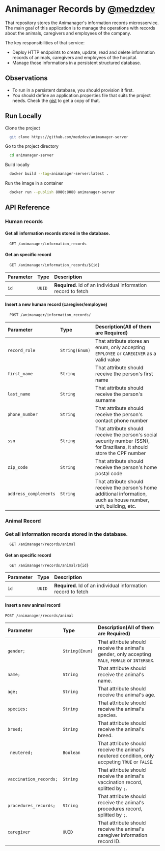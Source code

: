 
# Animanager Records by [@medzdev](https://www.github.com/medzdev)

That repository stores the Animanager's information records microsservice. The main goal of this application is to manage the operations with records about the animals, caregivers and employees of the company.

The key responsibilities of that service:

- Deploy HTTP endpoints to create, update, read and delete information records of animals, caregivers and employees of the hospital.
- Manage those informations in a persistent structured database.

## Observations
- To run in a persistent database, you should provision it first.
- You should define an application.properties file that suits the project needs. Check the [gist](https://gist.github.com/medzdev/6a3085931a69fe29e3acc888051fe129) to get a copy of that.

## Run Locally

Clone the project

```bash
  git clone https://github.com/medzdev/animanager-server
```

Go to the project directory

```bash
  cd animanager-server
```

Build locally

```bash
  docker build --tag=animanager-server:latest .
```

Run the image in a container

```bash
  docker run --publish 8080:8080 animanager-server
```

## API Reference

### Human records

#### Get all information records stored in the database.

```http
  GET /animanager/information_records
```

#### Get an specific record 

```http
  GET /animanager/information_records/${id}
```

| Parameter | Type     | Description                       |
| :-------- | :------- | :-------------------------------- |
| `id`      | `UUID` | **Required**. Id of an individual information record to fetch |


#### Insert a new human record (caregiver/employee)

```http
  POST /animanager/information_records/
```

| Parameter             | Type           | Description(All of them are Required)                                                                                    |
|:----------------------|:---------------|:-------------------------------------------------------------------------------------------------------------------------|
| `record_role`         | `String(Enum)` | That attribute stores an enum, only accepting `EMPLOYEE` or `CAREGIVER` as a valid value                                 |
| `first_name`          | `String`       | That attribute should receive the person's first name                                                                    |
| `last_name`           | `String`       | That attribute should receive the person's surname                                                                       |
| `phone_number`        | `String`       | That attribute should receive the person's contact phone number                                                          |
| `ssn`                 | `String`       | That attribute should receive the person's social security number  (SSN), for Brazilians, it should store the CPF number |
| `zip_code`            | `String`       | That attribute should receive the person's home postal code                                                              |
| `address_complements` | `String`       | That attribute should receive the person's home additional information, such as house number, unit, building, etc.       |

### Animal Record

### Get all information records stored in the database.

```http
  GET /animanager/records/animal
```

#### Get an specific record

```http
  GET /animanager/records/animal/${id}
```

| Parameter | Type      | Description                                                   |
|:----------|:----------|:--------------------------------------------------------------|
| `id`      | `UUID`    | **Required**. Id of an individual information record to fetch |

#### Insert a new animal record

```http
POST /animanager/records/animal
```
| Parameter              | Type           | Description(All of them are Required)                                                             |
|:-----------------------|:---------------|:--------------------------------------------------------------------------------------------------|
| `gender;`              | `String(Enum)` | That attribute should receive the animal's gender, only accepting `MALE`, `FEMALE` or `INTERSEX`. |
| `name;`                | `String`       | That attribute should receive the animal's name.                                                  |
| `age;`                 | `String`       | That attribute should receive the animal's age.                                                   |
| `species;`             | `String`       | That attribute should receive the animal's species.                                               |
| `breed;`               | `String`       | That attribute should receive the animal's breed.                                                 |
| ` neutered;`           | `Boolean`      | That attribute should receive the animal's neutered condition, only accpeting `TRUE` or `FALSE`.  |
| `vaccination_records;` | `String`       | That attribute should receive the animal's vaccination record, splitted by `;`.                   |
| `procedures_records;`  | `String`       | That attribute should receive the animal's procedures record, splitted by `;`.                    |
| `caregiver`            | `UUID`         | That attribute should receive the animal's caregiver information record ID.                       |